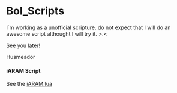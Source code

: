 Bol_Scripts
==========
I´m working as a unofficial scripture. do not expect that I will do an awesome script althought I will try it. >.<

See you later!

Husmeador

#### iARAM Script

See the [iARAM.lua](https://github.com/Husmeador12/Bol_Script/blob/master/iARAM.lua)
